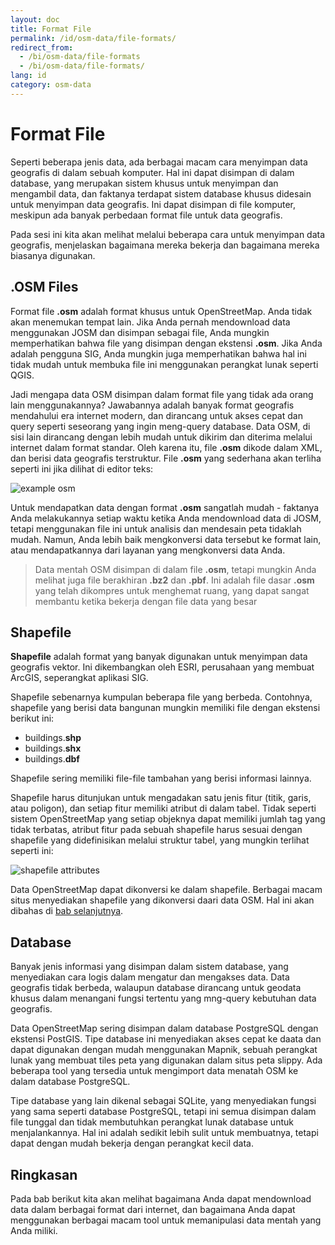 ```yaml
---
layout: doc
title: Format File
permalink: /id/osm-data/file-formats/
redirect_from:
  - /bi/osm-data/file-formats
  - /bi/osm-data/file-formats/
lang: id
category: osm-data
---
```


Format File
============
Seperti beberapa jenis data, ada berbagai macam cara menyimpan data geografis
di dalam sebuah komputer. Hal ini dapat disimpan di dalam database, yang merupakan
sistem khusus untuk menyimpan dan mengambil data, dan faktanya terdapat sistem
database khusus didesain untuk menyimpan data geografis. Ini dapat disimpan di 
file komputer, meskipun ada banyak perbedaan format file untuk data geografis.

Pada sesi ini kita akan melihat melalui beberapa cara untuk menyimpan data 
geografis, menjelaskan bagaimana mereka bekerja dan bagaimana mereka biasanya
digunakan.

.OSM Files
-----------
Format file **.osm** adalah format khusus untuk OpenStreetMap. Anda tidak akan
menemukan tempat lain. Jika Anda pernah mendownload data menggunakan JOSM dan 
disimpan sebagai file, Anda mungkin memperhatikan bahwa file yang disimpan dengan
ekstensi **.osm**. Jika Anda adalah pengguna SIG, Anda mungkin juga memperhatikan
bahwa hal ini tidak mudah untuk membuka file ini menggunakan perangkat lunak 
seperti QGIS.

Jadi mengapa data OSM disimpan dalam format file yang tidak ada orang lain menggunakannya?
Jawabannya adalah banyak format geografis mendahului era internet modern, dan 
dirancang untuk akses cepat dan query seperti seseorang yang ingin meng-query database.
Data OSM, di sisi lain dirancang dengan lebih mudah untuk dikirim dan diterima melalui
internet dalam format standar. Oleh karena itu, file **.osm** dikode dalam XML, dan 
berisi data geografis terstruktur. File **.osm** yang sederhana akan terliha seperti ini
jika dilihat di editor teks:

![example osm][]

Untuk mendapatkan data dengan format **.osm** sangatlah mudah - faktanya Anda melakukannya
setiap waktu ketika Anda mendownload data di JOSM, tetapi menggunakan file ini untuk 
analisis dan mendesain peta tidaklah mudah. Namun, Anda lebih baik mengkonversi data tersebut
ke format lain, atau mendapatkannya dari layanan yang mengkonversi data Anda. 

> Data mentah OSM disimpan di dalam file **.osm**, tetapi mungkin Anda melihat juga file
> berakhiran **.bz2** dan **.pbf**. Ini adalah file dasar **.osm** yang telah dikompres
> untuk menghemat ruang, yang dapat sangat membantu ketika bekerja dengan file data yang besar

Shapefile
---------
**Shapefile** adalah format yang banyak digunakan untuk menyimpan data geografis vektor. Ini
dikembangkan oleh ESRI, perusahaan yang membuat ArcGIS, seperangkat aplikasi SIG.

Shapefile sebenarnya kumpulan beberapa file yang berbeda. Contohnya, shapefile yang berisi
data bangunan mungkin memiliki file dengan ekstensi berikut ini:

*	buildings.**shp**
*	buildings.**shx**
*	buildings.**dbf**

Shapefile sering memiliki file-file tambahan yang berisi informasi lainnya.

Shapefile harus ditunjukan untuk mengadakan satu jenis fitur (titik, garis, atau poligon), dan 
setiap fitur memiliki atribut di dalam tabel. Tidak seperti sistem OpenStreetMap yang setiap objeknya
dapat memiliki jumlah tag yang tidak terbatas, atribut fitur pada sebuah shapefile harus sesuai
dengan shapefile yang didefinisikan melalui struktur tabel, yang mungkin terlihat seperti ini:

![shapefile attributes][]

Data OpenStreetMap dapat dikonversi ke dalam shapefile. Berbagai macam situs menyediakan shapefile
yang dikonversi daari data OSM. Hal ini akan dibahas di [bab selanjutnya](/id/osm-data/getting-data).

Database
---------
Banyak jenis informasi yang disimpan dalam sistem database, yang menyediakan cara logis
dalam mengatur dan mengakses data. Data geografis tidak berbeda, walaupun database dirancang 
untuk geodata khusus dalam menangani fungsi tertentu yang mng-query kebutuhan data geografis.

Data OpenStreetMap sering disimpan dalam database PostgreSQL dengan ekstensi PostGIS. Tipe 
database ini menyediakan akses cepat ke daata dan dapat digunakan dengan mudah menggunakan
Mapnik, sebuah perangkat lunak yang membuat tiles peta yang digunakan dalam situs peta slippy.
Ada beberapa tool yang tersedia untuk mengimport data menatah OSM ke dalam database PostgreSQL.

Tipe database yang lain dikenal sebagai SQLite, yang menyediakan fungsi yang sama seperti
database PostgreSQL, tetapi ini semua disimpan dalam file tunggal dan tidak membutuhkan
perangkat lunak database untuk menjalankannya. Hal ini adalah sedikit lebih sulit untuk
membuatnya, tetapi dapat dengan mudah bekerja dengan perangkat kecil data. 

Ringkasan
----------
Pada bab berikut kita akan melihat bagaimana Anda dapat mendownload data dalam berbagai
format dari internet, dan bagaimana Anda dapat menggunakan berbagai macam tool untuk
memanipulasi data mentah yang Anda miliki.

[example osm]: /images/en/osm-data/file-formats/example_osm.png
[shapefile attributes]: /images/en/osm-data/file-formats/shapefile_attributes.png
